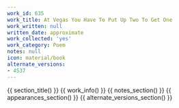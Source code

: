 ```yaml
---
work_id: 635
work_title: At Vegas You Have To Put Up Two To Get One
work_written: null
written_date: approximate
work_collected: 'yes'
work_category: Poem
notes: null
icon: material/book
alternate_versions:
- 4537
---
```


{{ section_title() }}
{{ work_info() }}
{{ notes_section() }}
{{ appearances_section() }}
{{ alternate_versions_section() }}